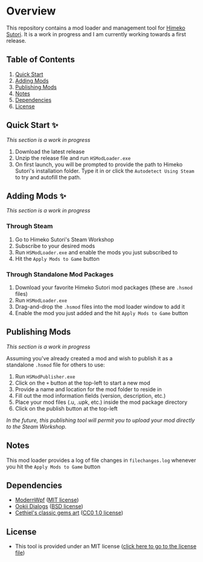# Overview
This repository contains a mod loader and management tool for [Himeko Sutori](https://store.steampowered.com/app/669500/Himeko_Sutori/). It is a work in progress and I am currently working towards a first release.

## Table of Contents
1. [Quick Start](#quick-start-)
2. [Adding Mods](#adding-mods-)
3. [Publishing Mods](#publishing-mods)
4. [Notes](#notes)
5. [Dependencies](#dependencies)
6. [License](#license)

## Quick Start ✨
*This section is a work in progress*
1. Download the latest release
2. Unzip the release file and run ```HSModLoader.exe```
3. On first launch, you will be prompted to provide the path to Himeko Sutori's installation folder. Type it in or click the ```Autodetect Using Steam``` to try and autofill the path.

## Adding Mods ✨
*This section is a work in progress*

### Through Steam
1. Go to Himeko Sutori's Steam Workshop
2. Subscribe to your desired mods
3. Run ```HSModLoader.exe``` and enable the mods you just subscribed to
4. Hit the ```Apply Mods to Game``` button

### Through Standalone Mod Packages
1. Download your favorite Himeko Sutori mod packages (these are ```.hsmod``` files)
2. Run ```HSModLoader.exe```
3. Drag-and-drop the ```.hsmod``` files into the mod loader window to add it
4. Enable the mod you just added and the hit ```Apply Mods to Game``` button

## Publishing Mods
*This section is a work in progress*

Assuming you've already created a mod and wish to publish it as a standalone ```.hsmod``` file for others to use:
1. Run ```HSModPublisher.exe```
2. Click on the ```+``` button at the top-left to start a new mod
3. Provide a name and location for the mod folder to reside in
4. Fill out the mod information fields (version, description, etc.)
5. Place your mod files (.u, .upk, etc.) inside the mod package directory
6. Click on the publish button at the top-left

*In the future, this publishing tool will permit you to upload your mod directly to the Steam Workshop.*

## Notes
This mod loader provides a log of file changes in ```filechanges.log``` whenever you hit the ```Apply Mods to Game``` button

## Dependencies
* [ModernWpf](https://github.com/Kinnara/ModernWpf) ([MIT license](https://github.com/Kinnara/ModernWpf/blob/master/LICENSE))
* [Ookii Dialogs](https://github.com/ookii-dialogs/ookii-dialogs-wpf) ([BSD license](https://github.com/ookii-dialogs/ookii-dialogs-wpf/blob/master/LICENSE))
* [Cethiel's classic gems art](https://opengameart.org/content/gems-classic) ([CC0 1.0 license](https://creativecommons.org/publicdomain/zero/1.0/))

## License
* This tool is provided under an MIT license ([click here to go to the license file](https://github.com/solimodsthings/hs-mod-loader/blob/main/LICENSE))
